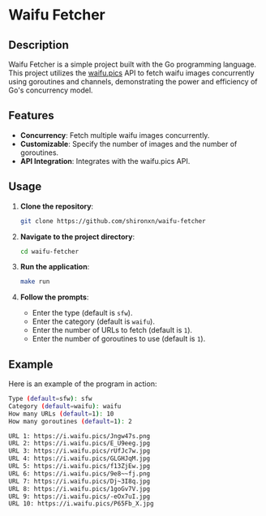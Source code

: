 # Waifu Fetcher

## Description

Waifu Fetcher is a simple project built with the Go programming language. This project utilizes the [waifu.pics](https://waifu.pics/) API to fetch waifu images concurrently using goroutines and channels, demonstrating the power and efficiency of Go's concurrency model.

## Features

- **Concurrency**: Fetch multiple waifu images concurrently.
- **Customizable**: Specify the number of images and the number of goroutines.
- **API Integration**: Integrates with the waifu.pics API.

## Usage

1. **Clone the repository**:

   ```bash
   git clone https://github.com/shironxn/waifu-fetcher
   ```

2. **Navigate to the project directory**:

   ```bash
   cd waifu-fetcher
   ```

3. **Run the application**:

   ```bash
   make run
   ```

4. **Follow the prompts**:
   - Enter the type (default is `sfw`).
   - Enter the category (default is `waifu`).
   - Enter the number of URLs to fetch (default is `1`).
   - Enter the number of goroutines to use (default is `1`).

## Example

Here is an example of the program in action:

```bash
Type (default=sfw): sfw
Category (default=waifu): waifu
How many URLs (default=1): 10
How many goroutines (default=1): 2

URL 1: https://i.waifu.pics/Jngw47s.png
URL 2: https://i.waifu.pics/E_U9eeg.jpg
URL 3: https://i.waifu.pics/rUfJc7w.jpg
URL 4: https://i.waifu.pics/GLGHJqM.jpg
URL 5: https://i.waifu.pics/f13ZjEw.jpg
URL 6: https://i.waifu.pics/9e8~~fj.png
URL 7: https://i.waifu.pics/Dj~3I8q.jpg
URL 8: https://i.waifu.pics/1goGv7V.jpg
URL 9: https://i.waifu.pics/-eOx7uI.jpg
URL 10: https://i.waifu.pics/P65Fb_X.jpg
```
